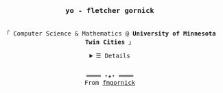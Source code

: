 <h3 align="center"><samp>yo - fletcher gornick</samp></h3>
<p align="center"><br>
  <samp>
    「 Computer Science & Mathematics @  <b>University of Minnesota Twin Cities</b> 」<br>
  </samp>
</p>
<details align="center">
   <summary> <samp>&#9776; Details</samp></summary>
  <img src="https://github-readme-stats.vercel.app/api?username=fmgornick&hide_border=true&show_icons=true&bg_color=272c32&text_color=b1bac4&icon_color=bba6ff"></img><br>
    <samp>Check out my <a rel="nofollow noopener noreferrer" target="_blank" href="https://github.com/fmgornick/code/blob/main/latex/resume/resume.pdf">Resumé</a><br></samp>
</details>
<br>
<samp>
  <p align="center">
    ════ ⋆★⋆ ════<br>
    From <a href="https://github.com/fmgornick/fmgornick">fmgornick</a>
  </p>
</samp>
